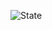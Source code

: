 ![State](https://user-images.githubusercontent.com/69672253/177389293-e501cd93-abea-4495-a97a-82719d369516.png)

